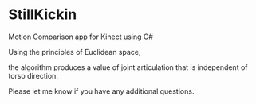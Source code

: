 StillKickin
===========

Motion Comparison app for Kinect using C#

Using the principles of Euclidean space,

the algorithm produces a value of joint articulation that is independent of torso direction.

Please let me know if you have any additional questions.
